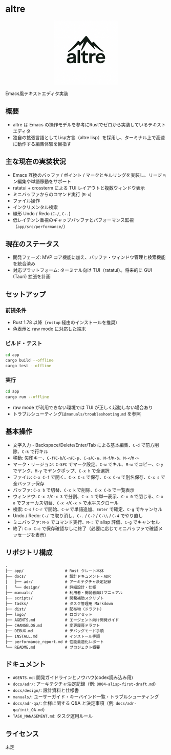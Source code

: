 # altre

<p align="center">
  <img src="logo/altre-logo-readme.png" alt="altre logo" width="200" />
</p>

Emacs風テキストエディタ実装

## 概要
* altre は Emacs の操作モデルを参考にRustでゼロから実装しているテキストエディタ
* 独自の拡張言語としてLisp方言（altre lisp）を採用し、ターミナル上で高速に動作する編集体験を目指す

## 主な現在の実装状況
- Emacs 互換のバッファ / ポイント / マークとキルリングを実装し、リージョン編集や単語移動をサポート
- ratatui + crossterm による TUI レイアウトと複数ウィンドウ表示
- ミニバッファからのコマンド実行 (`M-x`)
- ファイル操作
- インクリメンタル検索
- 線形 Undo / Redo (`C-/`, `C-.`)
- 低レイテンシ重視のギャップバッファとパフォーマンス監視（`app/src/performance/`）

## 現在のステータス
- 開発フェーズ: MVP コア機能に加え、バッファ・ウィンドウ管理と検索機能を統合済み
- 対応プラットフォーム: ターミナル向け TUI（ratatui）。将来的に GUI (Tauri) 拡張を計画

## セットアップ
### 前提条件
- Rust 1.78 以降（`rustup` 経由のインストールを推奨）
- 色表示と raw mode に対応した端末

### ビルド・テスト

```bash
cd app
cargo build --offline
cargo test --offline
```

### 実行

```bash
cd app
cargo run --offline
```

* raw mode が利用できない環境では TUI が正しく起動しない場合あり
* トラブルシューティングは`manuals/troubleshooting.md` を参照

## 基本操作
- 文字入力・Backspace/Delete/Enter/Tab による基本編集、`C-d` で前方削除、`C-k` で行キル
- 移動: 矢印キー、`C-f`/`C-b`/`C-n`/`C-p`、`C-a`/`C-e`、`M-f`/`M-b`、`M-<`/`M->`
- マーク・リージョン: `C-SPC` でマーク設定、`C-w` でキル、`M-w` でコピー、`C-y` でヤンク、`M-y` でヤンクポップ、`C-x h` で全選択
- ファイル: `C-x C-f` で開く、`C-x C-s` で保存、`C-x C-w` で別名保存、`C-x s` で全バッファ保存
- バッファ: `C-x b` で切替、`C-x k` で削除、`C-x C-b` で一覧表示
- ウィンドウ: `C-x 2`/`C-x 3` で分割、`C-x 1` で単一表示、`C-x 0` で閉じる、`C-x o` でフォーカス切替、`C-x <`/`C-x >` で水平スクロール
- 検索: `C-s` / `C-r` で開始、`C-w` で単語追加、`Enter` で確定、`C-g` でキャンセル
- Undo / Redo: `C-/` で取り消し、`C-.` / `C-?` / `C-\\` / `C-4` でやり直し
- ミニバッファ: `M-x` でコマンド実行、`M-:` で alisp 評価、`C-g` でキャンセル
- 終了: `C-x C-c` で保存確認なしに終了（必要に応じてミニバッファで確認メッセージを表示）

## リポジトリ構成
```
.
├── app/                  # Rust クレート本体
├── docs/                 # 設計ドキュメント・ADR
│   ├── adr/              # アーキテクチャ決定記録
│   └── design/           # 詳細設計・仕様
├── manuals/              # 利用者・開発者向けマニュアル
├── scripts/              # 開発補助スクリプト
├── tasks/                # タスク管理用 Markdown
├── dist/                 # 配布物（ドラフト）
├── logo/                 # ロゴアセット
├── AGENTS.md             # エージェント向け開発ガイド
├── CHANGELOG.md          # 変更履歴ドラフト
├── DEBUG.md              # デバッグモード手順
├── INSTALL.md            # インストール手順
├── performance_report.md # 性能最適化レポート
└── README.md             # プロジェクト概要
```

## ドキュメント
- `AGENTS.md`: 開発ガイドラインとノウハウ(codex読み込み用)
- `docs/adr/`: アーキテクチャ決定記録（例: `0004-alisp-first-draft.md`）
- `docs/design/`: 設計資料と仕様書
- `manuals/`: ユーザーガイド・キーバインド一覧・トラブルシューティング
- `docs/adr-qa/`: 仕様に関する Q&A と決定事項（例: `docs/adr-qa/init_QA.md`）
- `TASK_MANAGEMENT.md`: タスク運用ルール

## ライセンス
未定
